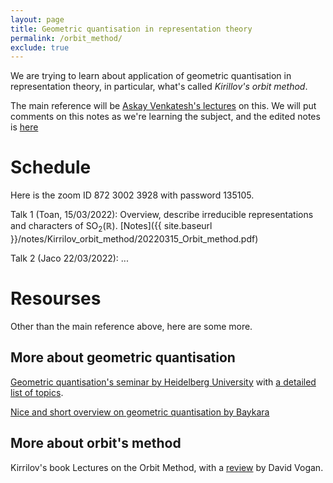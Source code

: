 ```yaml
---
layout: page
title: Geometric quantisation in representation theory
permalink: /orbit_method/
exclude: true
---
```


We are trying to learn about application of geometric 
quantisation in representation theory, in particular, 
what's called *Kirillov's orbit method*. 

The main reference will be [Askay Venkatesh's lectures](https://www.mit.edu/~fengt/249C_2017.pdf) on this.
We will put comments on this notes as we're learning the subject, and 
the edited notes is [here](https://www.dropbox.com/s/7shsi2bys16v25b/Venkatesh_GeometricQuantization_Rep%20Theory.pdf?dl=0)

# Schedule 

Here is the zoom ID 872 3002 3928 with password 135105.

Talk 1 (Toan, 15/03/2022): Overview, describe irreducible 
representations and characters of $\text{SO}_2(\mathbb{R})$.
[Notes]({{ site.baseurl }}/notes/Kirrilov_orbit_method/20220315_Orbit_method.pdf)

Talk 2 (Jaco 22/03/2022): ...

# Resourses

Other than the main reference above, here are some more. 

## More about geometric quantisation

[Geometric quantisation's seminar by Heidelberg University](https://www.mathi.uni-heidelberg.de/~jbimmermann/geometricquantization) with [a detailed list of topics](https://www.mathi.uni-heidelberg.de/~jbimmermann/geo.pdf). 

[Nice and short overview on geometric quantisation by Baykara](http://math.uchicago.edu/~may/REU2019/REUPapers/Baykara.pdf)

## More about orbit's method

Kirrilov's book Lectures on the Orbit Method, 
with a [review](https://klein.mit.edu/~dav/kirillov.pdf) by David Vogan.




